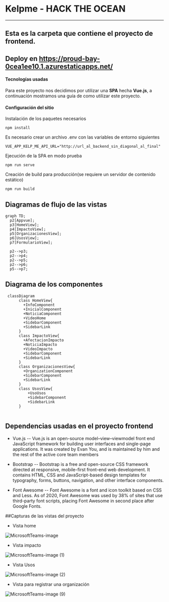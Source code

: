 # Kelpme  -    HACK THE OCEAN
---
Esta es la carpeta que contiene el proyecto de frontend.
---

## Deploy en https://proud-bay-0cea1ee10.1.azurestaticapps.net/

#### Tecnologías usadas

Para este proyecto nos decidimos por utilizar una **SPA** hecha **Vue.js**, a continuación mostramos una guía de como
utilizar este proyecto.

#### Configuración del sitio

Instalación de los paquetes necesarios

 ``` 
 npm install
 ```

Es necesario crear un archivo .env con las variables de entorno siguientes

```
VUE_APP_KELP_ME_API_URL="http://url_al_backend_sin_diagonal_al_final"
```

Ejecución de la SPA en modo prueba

```
npm run serve
```

Creación de build para producción(se requiere un servidor de contenido estático)

```
npm run build
```

## Diagramas de flujo de las vistas
```mermaid
graph TD;
  p2[Appvue];
  p3[HomeView];
  p4[ImpactoView];
  p5[OrganizacionesView];
  p6[UsosView];
  p7[FormularioView];

  p2-->p3;
  p2-->p4;
  p2-->p5;
  p2-->p6;
  p5-->p7;

```

## Diagrama de los componentes
```mermaid
 classDiagram      
      class HomeView{
        +InfoComponent
        +InicialComponent
        +NoticiaComponent
        +VideoHome
        +SidebarComponent
        +SidebarLink
      }
      class ImpactoView{
        +AfectacionImpacto
        +NoticiaImpacto
        +VideoImpacto
        +SidebarComponent
        +SidebarLink
      }
      class OrganizacionesView{
        +OrganizationComponent
        +SidebarComponent
        +SidebarLink
      }
      class UsosView{
          +UsoUsos
          +SidebarComponent
          +SidebarLink
      }
     
```

## Dependencias usadas en el proyecto frontend

- Vue.js -- Vue.js is an open-source model–view–viewmodel front end JavaScript framework for building user interfaces and single-page applications. It was created by Evan You, and is maintained by him and the rest of the active core team members


- Bootstrap -- Bootstrap is a free and open-source CSS framework directed at responsive, mobile-first front-end web development. It contains HTML, CSS and JavaScript-based design templates for typography, forms, buttons, navigation, and other interface components.

- Font Awesome -- Font Awesome is a font and icon toolkit based on CSS and Less. As of 2020, Font Awesome was used by 38% of sites that use third-party font scripts, placing Font Awesome in second place after Google Fonts.


##Capturas de las vistas del proyecto

- Vista home


![MicrosoftTeams-image](https://user-images.githubusercontent.com/87330021/168501026-e3fa5209-4075-468c-8a9d-bd70d6f8df38.png)

- Vista impacto


![MicrosoftTeams-image (1)](https://user-images.githubusercontent.com/87330021/168501057-1c29c6ae-a992-4314-8efc-b68b590bd0f1.png)

- Vista Usos


![MicrosoftTeams-image (2)](https://user-images.githubusercontent.com/87330021/168501086-49fa0826-de4d-4795-927e-c14fa12a0222.png)

- Vista para registrar una organización


![MicrosoftTeams-image (9)](https://user-images.githubusercontent.com/87330021/168501660-ddd03774-a8ea-462c-85bd-88bea0a8bbf3.png)


